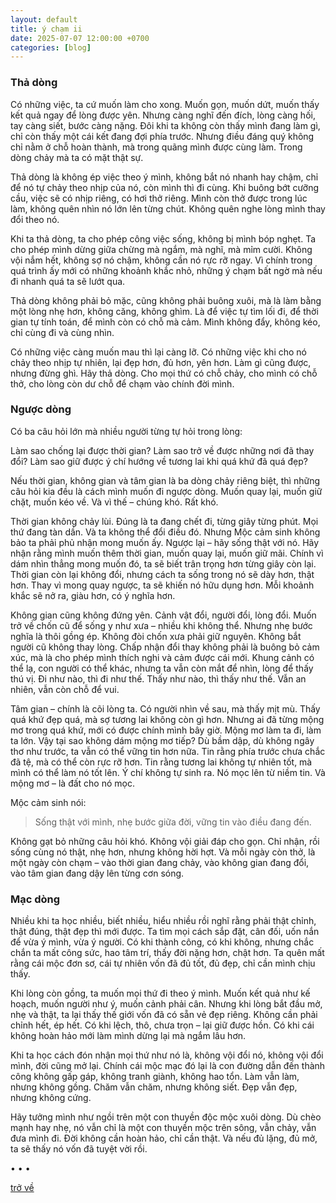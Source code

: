 ```yaml
---
layout: default
title: ý chạm ii
date: 2025-07-07 12:00:00 +0700
categories: [blog]
---
```


### Thả dòng

Có những việc, ta cứ muốn làm cho xong. Muốn gọn, muốn dứt, muốn thấy kết quả ngay để lòng được yên. Nhưng càng nghĩ đến đích, lòng càng hối, tay càng siết, bước càng nặng. Đôi khi ta không còn thấy mình đang làm gì, chỉ còn thấy một cái kết đang đợi phía trước. Nhưng điều đáng quý không chỉ nằm ở chỗ hoàn thành, mà trong quãng mình được cùng làm. Trong dòng chảy mà ta có mặt thật sự.

Thả dòng là không ép việc theo ý mình, không bắt nó nhanh hay chậm, chỉ để nó tự chảy theo nhịp của nó, còn mình thì đi cùng. Khi buông bớt cưỡng cầu, việc sẽ có nhịp riêng, có hơi thở riêng. Mình còn thở được trong lúc làm, không quên nhìn nó lớn lên từng chút. Không quên nghe lòng mình thay đổi theo nó.

Khi ta thả dòng, ta cho phép công việc sống, không bị mình bóp nghẹt. Ta cho phép mình dừng giữa chừng mà ngắm, mà nghĩ, mà mỉm cười. Không vội nắm hết, không sợ nó chậm, không cần nó rực rỡ ngay. Vì chính trong quá trình ấy mới có những khoảnh khắc nhỏ, những ý chạm bất ngờ mà nếu đi nhanh quá ta sẽ lướt qua.

Thả dòng không phải bỏ mặc, cũng không phải buông xuôi, mà là làm bằng một lòng nhẹ hơn, không căng, không ghìm. Là để việc tự tìm lối đi, để thời gian tự tính toán, để mình còn có chỗ mà cảm. Mình không đẩy, không kéo, chỉ cùng đi và cùng nhìn.

Có những việc càng muốn mau thì lại càng lỡ. Có những việc khi cho nó chảy theo nhịp tự nhiên, lại đẹp hơn, đủ hơn, yên hơn. Làm gì cũng được, nhưng đừng ghì. Hãy thả dòng. Cho mọi thứ có chỗ chảy, cho mình có chỗ thở, cho lòng còn dư chỗ để chạm vào chính đời mình.

### Ngược dòng

Có ba câu hỏi lớn mà nhiều người từng tự hỏi trong lòng:

Làm sao chống lại được thời gian?
Làm sao trở về được những nơi đã thay đổi?
Làm sao giữ được ý chí hướng về tương lai khi quá khứ đã quá đẹp?

Nếu thời gian, không gian và tâm gian là ba dòng chảy riêng biệt,
thì những câu hỏi kia đều là cách mình muốn đi ngược dòng.
Muốn quay lại, muốn giữ chặt, muốn kéo về.
Và vì thế – chúng khó.
Rất khó.


Thời gian không chảy lùi.
Đúng là ta đang chết đi, từng giây từng phút.
Mọi thứ đang tàn dần.
Và ta không thể đổi điều đó.
Nhưng Mộc cảm sinh không bảo ta phải phủ nhận mong muốn ấy.
Ngược lại – hãy sống thật với nó.
Hãy nhận rằng mình muốn thêm thời gian,
muốn quay lại, muốn giữ mãi.
Chính vì dám nhìn thẳng mong muốn đó,
ta sẽ biết trân trọng hơn từng giây còn lại.
Thời gian còn lại không đổi,
nhưng cách ta sống trong nó sẽ dày hơn, thật hơn.
Thay vì mong quay ngược,
ta sẽ khiến nó hữu dụng hơn.
Mỗi khoảnh khắc sẽ nở ra,
giàu hơn, có ý nghĩa hơn.


Không gian cũng không đứng yên.
Cảnh vật đổi, người đổi, lòng đổi.
Muốn trở về chốn cũ để sống y như xưa –
nhiều khi không thể.
Nhưng nhẹ bước nghĩa là thôi gồng ép.
Không đòi chốn xưa phải giữ nguyên.
Không bắt người cũ không thay lòng.
Chấp nhận đổi thay không phải là buông bỏ cảm xúc,
mà là cho phép mình thích nghi và cảm được cái mới.
Khung cảnh có thể lạ,
con người có thể khác,
nhưng ta vẫn còn mắt để nhìn,
lòng để thấy thú vị.
Đi như nào, thì đi như thế.
Thấy như nào, thì thấy như thế.
Vẫn an nhiên, vẫn còn chỗ để vui.


Tâm gian – chính là cõi lòng ta.
Có người nhìn về sau, mà thấy mịt mù.
Thấy quá khứ đẹp quá, mà sợ tương lai không còn gì hơn.
Nhưng ai đã từng mộng mơ trong quá khứ,
mới có được chính mình bây giờ.
Mộng mơ làm ta đi, làm ta lớn.
Vậy tại sao không dám mộng mơ tiếp?
Dù bầm dập, dù không ngây thơ như trước,
ta vẫn có thể vững tin hơn nữa.
Tin rằng phía trước chưa chắc đã tệ,
mà có thể còn rực rỡ hơn.
Tin rằng tương lai không tự nhiên tốt,
mà mình có thể làm nó tốt lên.
Ý chí không tự sinh ra.
Nó mọc lên từ niềm tin.
Và mộng mơ – là đất cho nó mọc.


Mộc cảm sinh nói:

> Sống thật với mình,
> nhẹ bước giữa đời,
> vững tin vào điều đang đến.

Không gạt bỏ những câu hỏi khó.
Không vội giải đáp cho gọn.
Chỉ nhận, rồi sống cùng nó thật,
nhẹ hơn, nhưng không hời hợt.
Và mỗi ngày còn thở,
là một ngày còn chạm –
vào thời gian đang chảy,
vào không gian đang đổi,
vào tâm gian đang dậy lên từng cơn sóng.

### Mạc dòng

Nhiều khi ta học nhiều, biết nhiều, hiểu nhiều rồi nghĩ rằng phải thật chỉnh, thật đúng, thật đẹp thì mới được. Ta tìm mọi cách sắp đặt, cân đối, uốn nắn để vừa ý mình, vừa ý người. Có khi thành công, có khi không, nhưng chắc chắn ta mất công sức, hao tâm trí, thấy đời nặng hơn, chật hơn. Ta quên mất rằng cái mộc đơn sơ, cái tự nhiên vốn đã đủ tốt, đủ đẹp, chỉ cần mình chịu thấy.

Khi lòng còn gồng, ta muốn mọi thứ đi theo ý mình. Muốn kết quả như kế hoạch, muốn người như ý, muốn cảnh phải cân. Nhưng khi lòng bắt đầu mở, nhẹ và thật, ta lại thấy thế giới vốn đã có sẵn vẻ đẹp riêng. Không cần phải chỉnh hết, ép hết. Có khi lệch, thô, chưa trọn – lại giữ được hồn. Có khi cái không hoàn hảo mới làm mình dừng lại mà ngắm lâu hơn.

Khi ta học cách đón nhận mọi thứ như nó là, không vội đổi nó, không vội đổi mình, đời cũng mở lại. Chính cái mộc mạc đó lại là con đường dẫn đến thành công không gấp gáp, không tranh giành, không hao tổn. Làm vẫn làm, nhưng không gồng. Chăm vẫn chăm, nhưng không siết. Đẹp vẫn đẹp, nhưng không cứng.

Hãy tưởng mình như ngồi trên một con thuyền độc mộc xuôi dòng. Dù chèo mạnh hay nhẹ, nó vẫn chỉ là một con thuyền mộc trên sông, vẫn chảy, vẫn đưa mình đi. Đời không cần hoàn hảo, chỉ cần thật. Và nếu đủ lặng, đủ mở, ta sẽ thấy nó vốn đã tuyệt vời rồi.

• • •

[trở về](/)